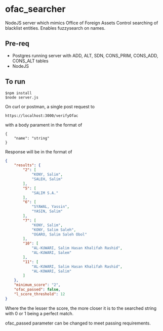 # ofac_searcher
NodeJS server which mimics Office of Foreign Assets Control searching of blacklist entities. Enables fuzzysearch on names.

## Pre-req

<ul>
    <li> Postgres running server with ADD, ALT, SDN, CONS_PRIM, CONS_ADD, CONS_ALT tables </li>
    <li>NodeJS</li>
</ul>

## To run
``` 
$npm install
$node server.js
```
On curl or postman, a single post request to
```
https://localhost:3000/verifyOfac
```
with a body parament in the format of 
```
{
    "name": "string"
}
```
Response will be in the format of
``` json
{
    "results": {
        "2": [
            "KONY, Salim",
            "SALEH, Salim"
        ],
        "5": [
            "SALIM S.A."
        ],
        "6": [
            "SYAWAL, Yassin",
            "YASIN, Salim"
        ],
        "7": [
            "KONY, Salim",
            "KONY, Salim Saleh",
            "OGARO, Salim Saleh Obol"
        ],
        "10": [
            "AL-KUWARI, Salim Hasan Khalifah Rashid",
            "AL-KUWARI, Salem"
        ],
        "11": [
            "AL-KUWARI, Salim Hasan Khalifah Rashid",
            "AL-KOWARI, Salim"
        ]
    },
    "minimum_score": "2",
    "ofac_passed": false,
    "l_score_threshold": 12
}
```

Where the the lesser the score, the more closer it is to the searched string with 0 or 1 being a perfect match.

ofac_passed parameter can be changed to meet passing requirements.


